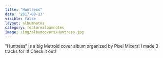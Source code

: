 ```yaml
---
title: "Huntress"
date: '2017-08-13'
visible: false
layout: albumnotes
category: featurealbumnotes
image: /img/albumcovers/Huntress.jpg
---
```

"Huntress" is a big Metroid cover album organized by Pixel Mixers! I made 3 tracks for it! Check it out!

